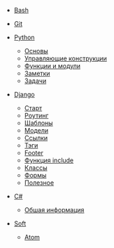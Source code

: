 * [Bash](bash.md)

* [Git](git.md)

* [Python]()
    * [Основы](python/01_basics.md)
    * [Управляющие конструкции](python/02_сontrol_structures.md)
    * [Функции и модули](python/03_functions_and_modules.md)
    * [Заметки](python/notes.md)
    * [Задачи](python/tasks.md)

* [Django](django/01_first.md)
    * [Старт](django/02_start.md)
    * [Роутинг](django/03_routing.md)
    * [Шаблоны](django/04_templates.md)
    * [Модели](django/05_models.md)
    * [Ссылки](django/06_edit_links.md)
    * [Тэги](django/07_tags.md)
    * [Footer](django/08_footer.md)
    * [Функция include](django/09_include.md)
    * [Классы](django/10_class.md)
    * [Формы](django/11_forms.md)
    * [Полезное](django/00_useful.md)
    
* [С#]()
    * [Обшая информация](csharp/01_basics.md)

* [Soft]()
  * [Atom](soft/atom.md)

